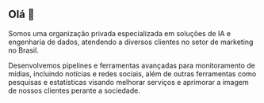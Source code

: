 ## Olá 👋

Somos uma organização privada especializada em soluções de IA e engenharia de dados, atendendo a diversos clientes no setor de marketing no Brasil. 

Desenvolvemos pipelines e ferramentas avançadas para monitoramento de mídias, incluindo notícias e redes sociais, além de outras ferramentas como pesquisas e estatísticas visando melhorar serviços e aprimorar a imagem de nossos clientes perante a sociedade.

